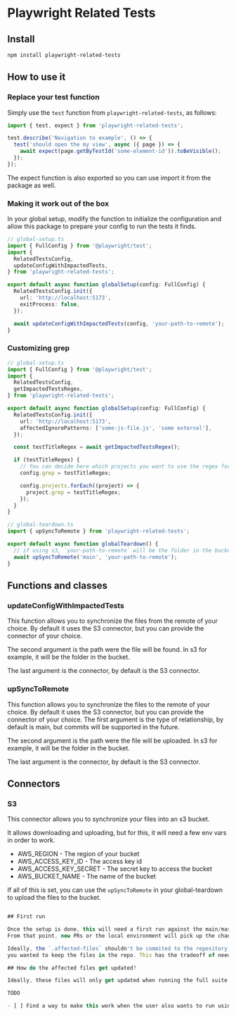 # Playwright Related Tests

## Install

```bash
npm install playwright-related-tests
```

## How to use it

### Replace your test function

Simply use the `test` function from `playwright-related-tests`, as follows:

```ts
import { test, expect } from 'playwright-related-tests';

test.describe('Navigation to example', () => {
  test('should open the my view', async ({ page }) => {
    await expect(page.getByTestId('some-element-id')).toBeVisible();
  });
});
```

The expect function is also exported so you can use import it from the package as well.

### Making it work out of the box

In your global setup, modify the function to initialize the configuration and allow this package to prepare your config
to run the tests it finds.

```ts
// global-setup.ts
import { FullConfig } from '@playwright/test';
import {
  RelatedTestsConfig,
  updateConfigWithImpactedTests,
} from 'playwright-related-tests';

export default async function globalSetup(config: FullConfig) {
  RelatedTestsConfig.init({
    url: 'http://localhost:5173',
    exitProcess: false,
  });

  await updateConfigWithImpactedTests(config, 'your-path-to-remote');
}
```

### Customizing grep

```ts
// global-setup.ts
import { FullConfig } from '@playwright/test';
import {
  RelatedTestsConfig,
  getImpactedTestsRegex,
} from 'playwright-related-tests';

export default async function globalSetup(config: FullConfig) {
  RelatedTestsConfig.init({
    url: 'http://localhost:5173',
    affectedIgnorePatterns: ['some-js-file.js', 'some external'],
  });

  const testTitleRegex = await getImpactedTestsRegex();

  if (testTitleRegex) {
    // You can decide here which projects you want to use the regex for.
    config.grep = testTitleRegex;

    config.projects.forEach((project) => {
      project.grep = testTitleRegex;
    });
  }
}
```

```ts
// global-teardown.ts
import { upSyncToRemote } from 'playwright-related-tests';

export default async function globalTeardown() {
  // if using s3, `your-path-to-remote` will be the folder in the bucket.
  await upSyncToRemote('main', 'your-path-to-remote');
}
```

## Functions and classes

### updateConfigWithImpactedTests

This function allows you to synchronize the files from the remote of your choice. By default it uses the S3 connector,
but you can provide the connector of your choice.

The second argument is the path were the file will be found. In s3 for example, it will be the folder in the bucket.

The last argument is the connector, by default is the S3 connector.

### upSyncToRemote

This function allows you to synchronize the files to the remote of your choice. By default it uses the S3 connector, but
you can provide the connector of your choice.
The first argument is the type of relationship, by default is main, but commits will be supported in the future.

The second argument is the path were the file will be uploaded. In s3 for example, it will be the folder in the bucket.

The last argument is the connector, by default is the S3 connector.

## Connectors

### S3

This connector allows you to synchronize your files into an s3 bucket.

It allows downloading and uploading, but for this, it will need a few env vars in order to work.

- AWS_REGION - The region of your bucket
- AWS_ACCESS_KEY_ID - The access key id
- AWS_ACCESS_KEY_SECRET - The secret key to access the bucket
- AWS_BUCKET_NAME - The name of the bucket

If all of this is set, you can use the `upSyncToRemote` in your global-teardown to upload the files to the bucket.

```ts

## First run

Once the setup is done, this will need a first run against the main/master branch so it can get the relationships between the tests and the files.
From that point, new PRs or the local environment will pick up the changes that are in a remote (like S3), and use those files to compare the changes.

Ideally, the `.affected-files` shouldn't be commited to the repository, but it could also be done if instead of using S3 or any other remote service,
you wanted to keep the files in the repo. This has the tradeoff of needing to always be in sync with the master/main branch.

## How do the affected files get updated?

Ideally, these files will only get updated when running the full suite against master. When running on PRs they shouldn't change the main state of the files.

TODO

- [ ] Find a way to make this work when the user also wants to run using coverage.
```
